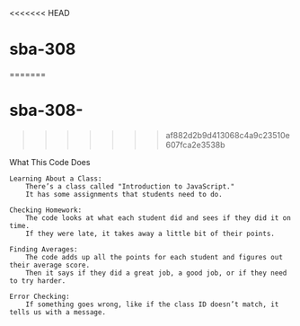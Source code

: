<<<<<<< HEAD
# sba-308
=======
# sba-308-
>>>>>>> af882d2b9d413068c4a9c23510e607fca2e3538b


What This Code Does

    Learning About a Class:
        There’s a class called "Introduction to JavaScript."
        It has some assignments that students need to do.

    Checking Homework:
        The code looks at what each student did and sees if they did it on time.
        If they were late, it takes away a little bit of their points.

    Finding Averages:
        The code adds up all the points for each student and figures out their average score.
        Then it says if they did a great job, a good job, or if they need to try harder.

    Error Checking:
        If something goes wrong, like if the class ID doesn’t match, it tells us with a message.
   

    
